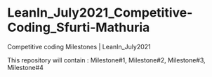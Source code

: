 # LeanIn_July2021_Competitive-Coding_Sfurti-Mathuria
Competitive coding Milestones | LeanIn_July2021

This repository will contain : Milestone#1, Milestone#2, Milestone#3, Milestone#4
